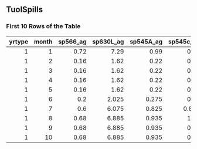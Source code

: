 ## TuolSpills
### First 10 Rows of the Table
|   yrtype |   month |   sp566_ag |   sp630L_ag |   sp545A_ag |   sp545c_ag |   sp636a_ag |   sp534a_ag |   sp637a_ag |   sp528c_ag |
|---------:|--------:|-----------:|------------:|------------:|------------:|------------:|------------:|------------:|------------:|
|        1 |       1 |       0.72 |       7.29  |       0.99  |       0.91  |         1.4 |        1.68 |        2.1  |       0.91  |
|        1 |       2 |       0.16 |       1.62  |       0.22  |       0.26  |         0.4 |        0.48 |        0.6  |       0.26  |
|        1 |       3 |       0.16 |       1.62  |       0.22  |       0.26  |         0.4 |        0.48 |        0.6  |       0.26  |
|        1 |       4 |       0.16 |       1.62  |       0.22  |       0.26  |         0.4 |        0.48 |        0.6  |       0.26  |
|        1 |       5 |       0.16 |       1.62  |       0.22  |       0.26  |         0.4 |        0.48 |        0.6  |       0.26  |
|        1 |       6 |       0.2  |       2.025 |       0.275 |       0.39  |         0.6 |        0.72 |        0.9  |       0.39  |
|        1 |       7 |       0.6  |       6.075 |       0.825 |       0.845 |         1.3 |        1.56 |        1.95 |       0.845 |
|        1 |       8 |       0.68 |       6.885 |       0.935 |       1.04  |         1.6 |        1.92 |        2.4  |       1.04  |
|        1 |       9 |       0.68 |       6.885 |       0.935 |       0.91  |         1.4 |        1.68 |        2.1  |       0.91  |
|        1 |      10 |       0.68 |       6.885 |       0.935 |       0.91  |         1.4 |        1.68 |        2.1  |       0.91  |